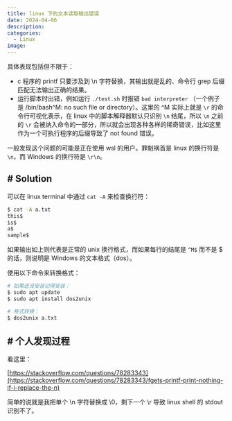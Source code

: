 ```yaml
---
title: linux 下的文本读取输出错误
date: 2024-04-06
description: 
categories: 
  - Linux
image: 
---
```


具体表现包括但不限于：

- c 程序的 printf 只要涉及到 \n 字符替换，其输出就是乱的、命令行 grep 后缀匹配无法输出正确的结果。
- 运行脚本时出错，例如运行 `./test.sh` 时报错 `bad interpreter` （一个例子是 /bin/bash^M: no such file or directory）。这里的 ^M 实际上就是 `\r` 的命令行可视化表示，在 linux 中的脚本解释器默认只识别 `\n` 结尾，所以 `\n` 之前的 `\r` 会被纳入命令的一部分，所以就会出现各种各样的稀奇错误，比如这里作为一个可执行程序的后缀导致了 not found 错误。

一般发现这个问题的可能是正在使用 wsl 的用户。罪魁祸首是 linux 的换行符是 `\n`，而 Windows 的换行符是 `\r\n`。

## # Solution

可以在 linux terminal 中通过 `cat -A` 来检查换行符：

```sh
$ cat -A a.txt
this$
is$
a$
sample$
```

如果输出如上则代表是正常的 unix 换行格式，而如果每行的结尾是 `^M$` 而不是 $ 的话，则说明是 Windows 的文本格式（dos）。

使用以下命令来转换格式：

```sh
# 如果还没安装记得安装：
$ sudo apt update
$ sudo apt install dos2unix
```

```sh
# 格式转换：
$ dos2unix a.txt
```

## # 个人发现过程

看这里：

[https://stackoverflow.com/questions/78283343](https://stackoverflow.com/questions/78283343/fgets-printf-print-nothing-if-i-replace-the-n)


简单的说就是我把单个 \n 字符替换成 \0，剩下一个 \r 导致 linux shell 的 stdout 识别不了。